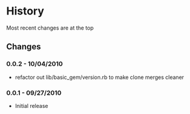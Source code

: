 History
=======
Most recent changes are at the top


Changes
-------

### 0.0.2 - 10/04/2010 ###

* refactor out lib/basic_gem/version.rb to make clone merges cleaner

### 0.0.1 - 09/27/2010 ###

* Initial release
